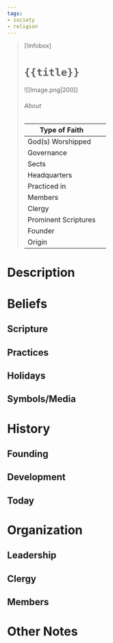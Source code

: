 ```yaml
---
tags:
- society
- religion
---
```

> [!infobox]
> # `{{title}}`
> ![[Image.png|200]]
> ###### About
> | Type of Faith |   |
> | ---- | ---- |
> | God(s) Worshipped |  |
> | Governance |   |
> | Sects |   |
> | Headquarters |  |
> | Practiced in |   |
> | Members |  |
> | Clergy |   |
> | Prominent Scriptures |   |
> | Founder |   |
> | Origin |   |
# Description



# Beliefs

## Scripture



## Practices



## Holidays



## Symbols/Media



# History

## Founding



## Development


## Today



# Organization

## Leadership



## Clergy



## Members


# Other Notes